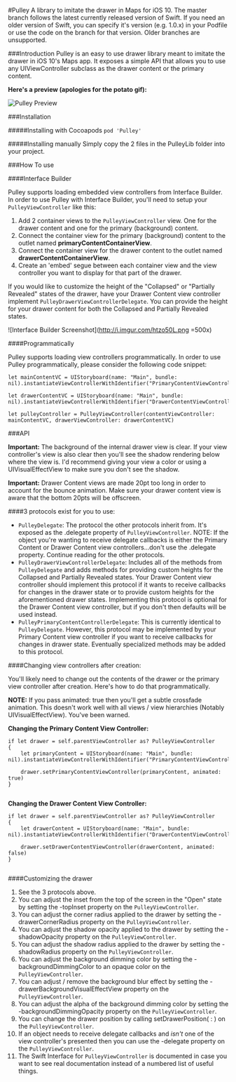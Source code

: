 #Pulley
A library to imitate the drawer in Maps for iOS 10. The master branch follows the latest currently released version of Swift. If you need an older version of Swift, you can specify it's version (e.g. 1.0.x) in your Podfile or use the code on the branch for that version. Older branches are unsupported.

###Introduction
Pulley is an easy to use drawer library meant to imitate the drawer in iOS 10's Maps app. It exposes a simple API that allows you to use any UIViewController subclass as the drawer content or the primary content.

**Here's a preview (apologies for the potato gif):**

![Pulley Preview](http://i.imgur.com/bmEWqy7.gif)

###Installation

#####Installing with Cocoapods
`pod 'Pulley'`

#####Installing manually
Simply copy the 2 files in the PulleyLib folder into your project.

###How To use

####Interface Builder

Pulley supports loading embedded view controllers from Interface Builder. In order to use Pulley with Interface Builder, you'll need to setup your `PulleyViewController` like this:

1. Add 2 container views to the `PulleyViewController` view. One for the drawer content and one for the primary (background) content.
2. Connect the container view for the primary (background) content to the outlet named **primaryContentContainerView**.
3. Connect the container view for the drawer content to the outlet named **drawerContentContainerView**.
4. Create an 'embed' segue between each container view and the view controller you want to display for that part of the drawer.

If you would like to customize the height of the "Collapsed" or "Partially Revealed" states of the drawer, have your Drawer Content view controller implement `PulleyDrawerViewControllerDelegate`. You can provide the height for your drawer content for both the Collapsed and Partially Revealed states.

![Interface Builder Screenshot](http://i.imgur.com/htzo50L.png =500x)


####Programmatically

Pulley supports loading view controllers programmatically. In order to use Pulley programmatically, please consider the following code snippet:

`````
let mainContentVC = UIStoryboard(name: "Main", bundle: nil).instantiateViewControllerWithIdentifier("PrimaryContentViewController")

let drawerContentVC = UIStoryboard(name: "Main", bundle: nil).instantiateViewControllerWithIdentifier("DrawerContentViewController")

let pulleyController = PulleyViewController(contentViewController: mainContentVC, drawerViewController: drawerContentVC)

`````
###API

**Important:** The background of the internal drawer view is clear. If your view controller's view is also clear then you'll see the shadow rendering below where the view is. I'd recommend giving your view a color or using a UIVisualEffectView to make sure you don't see the shadow.

**Important:** Drawer Content views are made 20pt too long in order to account for the bounce animation. Make sure your drawer content view is aware that the bottom 20pts will be offscreen.

####3 protocols exist for you to use:

* `PulleyDelegate`: The protocol the other protocols inherit from. It's exposed as the .delegate property of `PulleyViewController`. NOTE: If the object you're wanting to receive delegate callbacks is either the Primary Content or Drawer Content view controllers...don't use the .delegate property. Continue reading for the other protocols.
* `PulleyDrawerViewControllerDelegate`: Includes all of the methods from `PulleyDelegate` and adds methods for providing custom heights for the Collapsed and Partially Revealed states. Your Drawer Content view controller should implement this protocol if it wants to receive callbacks for changes in the drawer state or to provide custom heights for the aforementioned drawer states. Implementing this protocol is optional for the Drawer Content view controller, but if you don't then defaults will be used instead.
* `PulleyPrimaryContentControllerDelegate`: This is currently identical to `PulleyDelegate`. However, this protocol may be implemented by your Primary Content view controller if you want to receive callbacks for changes in drawer state. Eventually specialized methods may be added to this protocol.

####Changing view controllers after creation:

You'll likely need to change out the contents of the drawer or the primary view controller after creation. Here's how to do that programmatically.

**NOTE:** If you pass animated: true then you'll get a subtle crossfade animation. This doesn't work well with all views / view hierarchies (Notably UIVisualEffectView). You've been warned.

**Changing the Primary Content View Controller:**

`````
if let drawer = self.parentViewController as? PulleyViewController
{
    let primaryContent = UIStoryboard(name: "Main", bundle: nil).instantiateViewControllerWithIdentifier("PrimaryContentViewController")
    
    drawer.setPrimaryContentViewController(primaryContent, animated: true)
}      
        
`````

**Changing the Drawer Content View Controller:**

`````
if let drawer = self.parentViewController as? PulleyViewController
{
    let drawerContent = UIStoryboard(name: "Main", bundle: nil).instantiateViewControllerWithIdentifier("DrawerContentViewController")
    
    drawer.setDrawerContentViewController(drawerContent, animated: false)
}      
        
`````

####Customizing the drawer

1. See the 3 protocols above.
2. You can adjust the inset from the top of the screen in the "Open" state by setting the -topInset property on the `PulleyViewController`.
3. You can adjust the corner radius applied to the drawer by setting the -drawerCornerRadius property on the `PulleyViewController`.
4. You can adjust the shadow opacity applied to the drawer by setting the -shadowOpacity property on the `PulleyViewController`.
5. You can adjust the shadow radius applied to the drawer by setting the -shadowRadius property on the `PulleyViewController`.
6. You can adjust the background dimming color by setting the -backgroundDimmingColor to an opaque color on the `PulleyViewController`.
7. You can adjust / remove the background blur effect by setting the -drawerBackgroundVisualEffectView property on the `PulleyViewController`.
8. You can adjust the alpha of the background dimming color by setting the -backgroundDimmingOpacity property on the `PulleyViewController`.
9. You can change the drawer position by calling setDrawerPosition( : ) on the `PulleyViewController`.
10. If an object needs to receive delegate callbacks and _isn't_ one of the view controller's presented then you can use the -delegate property on the `PulleyViewController`.
11. The Swift Interface for `PulleyViewController` is documented in case you want to see real documentation instead of a numbered list of useful things.
